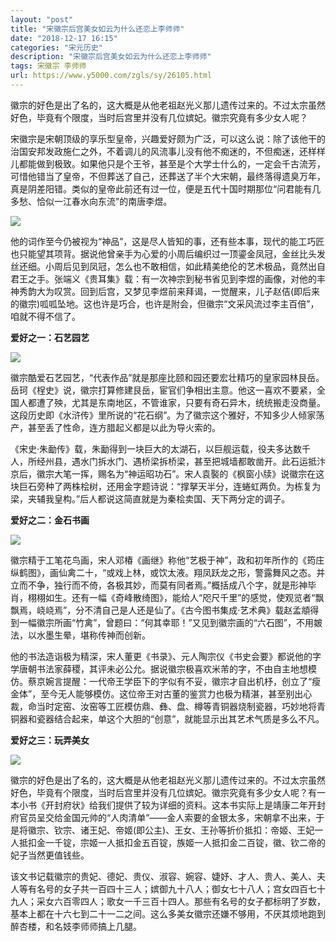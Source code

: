 ```yaml
---
layout: "post"
title: "宋徽宗后宫美女如云为什么还恋上李师师"
date: "2018-12-17 16:15"
categories: "宋元历史"
description: "宋徽宗后宫美女如云为什么还恋上李师师"
tags: 宋徽宗 李师师
url: https://www.y5000.com/zgls/sy/26105.html
---
```






徽宗的好色是出了名的，这大概是从他老祖赵光义那儿遗传过来的。不过太宗虽然好色，毕竟有个限度，当时后宫里并没有几位嫔妃。徽宗究竟有多少女人呢？

宋徽宗是宋朝顶级的享乐型皇帝，兴趣爱好颇为广泛，可以这么说：除了该他干的治国安邦发政施仁之外，不着调儿的风流事儿没有他不痴迷的，不但痴迷，还样样儿都能做到极致。如果他只是个王爷，甚至是个大学士什么的，一定会千古流芳，可惜他错当了皇帝，不但葬送了自己，还葬送了半个大宋朝，最终落得遗臭万年，真是阴差阳错。类似的皇帝此前还有过一位，便是五代十国时期那位“问君能有几多愁、恰似一江春水向东流”的南唐李煜。

![](https://img.y5000.com/uploads/allimg/171025/8-1G025151024T8.jpg)

他的词作至今仍被视为“神品”，这是尽人皆知的事，还有些本事，现代的能工巧匠也只能望其项背。据说他曾亲手为心爱的小周后编织过一顶鎏金凤冠，金丝比头发丝还细。小周后见到凤冠，怎么也不敢相信，如此精美绝伦的艺术极品，竟然出自君王之手。张端义《贵耳集》载：有一次神宗到秘书省见到李煜的画像，对他的丰神秀韵大为叹赏。回到后宫，又梦见李煜前来拜谒，一觉醒来，儿子赵佶(即后来的徽宗)呱呱坠地。这也许是巧合，也许是附会，但徽宗“文采风流过李主百倍”，咱就不得不信了。

**爱好之一：石艺园艺**

![](https://img.y5000.com/uploads/allimg/171025/8-1G025151GYS.jpg)

徽宗酷爱石艺园艺，“代表作品”就是那座比颐和园还要宏壮精巧的皇家园林艮岳。岳珂《桯史》说，徽宗打算修建艮岳，宦官们争相出主意。他这一喜欢不要紧，全国人都遭了殃，尤其是东南地区，不管谁家，只要有奇石异木，统统搬走没商量。这段历史即《水浒传》里所说的“花石纲”。为了徽宗这个雅好，不知多少人倾家荡产，甚至丢了性命，连方腊起义都是以此为导火索的。

《宋史·朱勔传》载，朱勔得到一块巨大的太湖石，以巨舰运载，役夫多达数千人，所经州县，遇水门拆水门、遇桥梁拆桥梁，甚至把城墙都敢凿开。此石运抵汴京后，徽宗大笔一挥，赐名为“神运昭功石”。宋人袁褧的《枫窗小牍》说徽宗在这块巨石旁种了两株桧树，还用金字题诗说：“撑拏天半分，连蜷虹两负。为栋复为梁，夹辅我皇构。”后人都说这简直就是为秦桧卖国、天下两分定的调子。

**爱好之二：金石书画**

![](https://img.y5000.com/uploads/allimg/171025/8-1G025151P9628.jpg)

徽宗精于工笔花鸟画，宋人邓椿《画继》称他“艺极于神”，政和初年所作的《筠庄纵鹤图》，画仙禽二十，“或戏上林，或饮太液。翔凤跃龙之形，警露舞风之态。并立而不争，独行而不倚，各极其妙，而莫有同者焉。”概括成八个字，就是形神毕肖，栩栩如生。还有一幅《奇峰散绮图》，能给人“咫尺千里”的感觉，使观览者“飘飘焉，峣峣焉”，分不清自己是人还是仙了。《古今图书集成·艺术典》载赵孟頫得到一幅徽宗所画“竹禽”，曾题曰：“何其幸耶！”又见到徽宗画的“六石图”，不用皴法，以水墨生晕，堪称传神而创新。

他的书法造诣极为精深，宋人董更《书录》、元人陶宗仪《书史会要》都说他的字学唐朝书法家薛稷，其评未必公允。据说徽宗极喜欢米芾的字，不由自主地想模仿。蔡京婉言提醒：一代帝王学臣下的字似有不妥，徽宗才自出机杼，创立了“瘦金体”，至今无人能够模仿。这位帝王对古董的鉴赏力也极为精湛，甚至别出心裁，命当时定窑、汝窑等工匠模仿鼎、彝、盘、樽等青铜器烧制瓷器，巧妙地将青铜器和瓷器结合起来，单这个大胆的“创意”，就能显示出其艺术气质是多么不凡。

**爱好之三：玩弄美女**

**![](https://img.y5000.com/uploads/allimg/171025/8-1G0251519423Y.jpg)**

徽宗的好色是出了名的，这大概是从他老祖赵光义那儿遗传过来的。不过太宗虽然好色，毕竟有个限度，当时后宫里并没有几位嫔妃。徽宗究竟有多少女人呢？有一本小书《开封府状》给我们提供了较为详细的资料。这本书实际上是靖康二年开封府官员呈交给金国元帅的“人肉清单”——金人索要的金银太多，宋朝拿不出来，于是将徽宗、钦宗、诸王妃、帝姬(即公主)、王女、王孙等折价抵扣：帝姬、王妃一人抵扣金一千锭，宗姬一人抵扣金五百锭，族姬一人抵扣金二百锭，徽、钦二帝的妃子当然更值钱些。

该文书记载徽宗的贵妃、德妃、贵仪、淑容、婉容、婕妤、才人、贵人、美人、夫人等有名号的女子共一百四十三人；嫔御九十八人；御女七十八人；宫女四百七十九人；采女六百零四人；歌女一千三百十四人。那些有名号的女子都标明了岁数，基本上都在十六七到二十一二之间。这么多美女徽宗还嫌不够用，不厌其烦地跑到醉杏楼，和名妓李师师搞上几腿。
